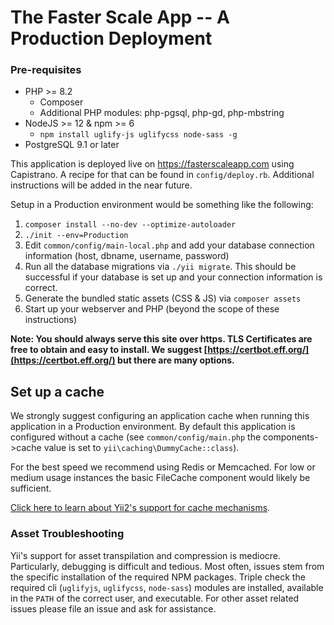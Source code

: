 # The Faster Scale App -- A Production Deployment

### Pre-requisites
* PHP >= 8.2
  * Composer
  * Additional PHP modules: php-pgsql, php-gd, php-mbstring
* NodeJS >= 12 & npm >= 6
  * ```npm install uglify-js uglifycss node-sass -g```
* PostgreSQL 9.1 or later

This application is deployed live on https://fasterscaleapp.com using Capistrano. A recipe for that can be found in ```config/deploy.rb```. Additional instructions will be added in the near future.

Setup in a Production environment would be something like the following:  
1. ```composer install --no-dev --optimize-autoloader```  
1. ```./init --env=Production```  
1. Edit ```common/config/main-local.php``` and add your database connection information (host, dbname, username, password)  
1. Run all the database migrations via ```./yii migrate```. This should be successful if your database is set up and your connection information is correct.   
1. Generate the bundled static assets (CSS & JS) via ```composer assets```  
1. Start up your webserver and PHP (beyond the scope of these instructions)  

**Note: You should always serve this site over https. TLS Certificates are free to obtain and easy to install. We suggest [https://certbot.eff.org/](https://certbot.eff.org/) but there are many options.**

## Set up a cache
We strongly suggest configuring an application cache when running this application in a Production environment. By default this application is configured without a cache (see ```common/config/main.php``` the components->cache value is set to ```yii\caching\DummyCache::class```).

For the best speed we recommend using Redis or Memcached. For low or medium usage instances the basic FileCache component would likely be sufficient.

[Click here to learn about Yii2's support for cache mechanisms](https://www.yiiframework.com/doc/guide/2.0/en/caching-data#supported-cache-storage).

### Asset Troubleshooting
Yii's support for asset transpilation and compression is mediocre. Particularly, debugging is difficult and tedious. Most often, issues stem from the specific installation of the required NPM packages. Triple check the required cli (```uglifyjs```, ```uglifycss```, ```node-sass```) modules are installed, available in the ```PATH``` of the correct user, and executable. For other asset related issues please file an issue and ask for assistance.
